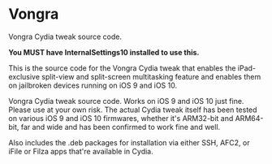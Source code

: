 # Vongra
Vongra Cydia tweak source code.

**You MUST have InternalSettings10 installed to use this.**

This is the source code for the Vongra Cydia tweak that enables the iPad-exclusive split-view and split-screen multitasking feature and enables them on jailbroken devices running on iOS 9 and iOS 10.

Vongra Cydia tweak source code. Works on iOS 9 and iOS 10 just fine. Please use at your own risk. The actual Cydia tweak itself has been tested on various iOS 9 and iOS 10 firmwares, whether it's ARM32-bit and ARM64-bit, far and wide and has been confirmed to work fine and well.

Also includes the .deb packages for installation via either SSH, AFC2, or iFile or Filza apps that're available in Cydia.
